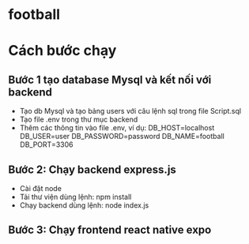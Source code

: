 # football

# Cách bước chạy
## Bước 1 tạo database Mysql và kết nối với backend
- Tạo db Mysql và tạo bảng users với câu lệnh sql trong file Script.sql
- Tạo file .env trong thư mục backend
- Thêm các thông tin vào file .env, ví dụ:
DB_HOST=localhost
DB_USER=user
DB_PASSWORD=password
DB_NAME=football
DB_PORT=3306

## Bước 2: Chạy backend express.js
- Cài đặt node
- Tải thư viện dùng lệnh: npm install
- Chạy backend dùng lệnh: node index.js

## Bước 3: Chạy frontend react native expo
